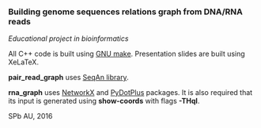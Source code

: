 ### Building genome sequences relations graph from DNA/RNA reads
_Educational project in bioinformatics_

All C++ code is built using [GNU make](https://www.gnu.org/software/make/ "GNU make").
Presentation slides are built using XeLaTeX.

**pair_read_graph** uses [SeqAn library](https://www.seqan.de "SeqAn").

**rna_graph** uses [NetworkX](https://pypi.python.org/pypi/networkx/1.11 "NetworkX") and [PyDotPlus](https://pypi.python.org/pypi/pydotplus "PyDotPlus") packages. It is also required that its input is generated using **show-coords** with flags **-THql**.

SPb AU, 2016
